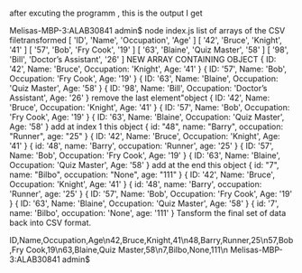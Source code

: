 
after excuting the programm , this is the output I get

Melisas-MBP-3:ALAB30841 admin$ node index.js
list of arrays of the CSV filetransformed 
[ 'ID', 'Name', 'Occupation', 'Age' ]
[ '42', 'Bruce', 'Knight', '41' ]
[ '57', 'Bob', 'Fry Cook', '19' ]
[ '63', 'Blaine', 'Quiz Master', '58' ]
[ '98', 'Bill', 'Doctor’s Assistant', '26' ]
NEW ARRAY CONTAINING OBJECT 
{ ID: '42', Name: 'Bruce', Occupation: 'Knight', Age: '41' }
{ ID: '57', Name: 'Bob', Occupation: 'Fry Cook', Age: '19' }
{ ID: '63', Name: 'Blaine', Occupation: 'Quiz Master', Age: '58' }
{ ID: '98', Name: 'Bill', Occupation: 'Doctor’s Assistant', Age: '26' }
remove the last element"object
{ ID: '42', Name: 'Bruce', Occupation: 'Knight', Age: '41' }
{ ID: '57', Name: 'Bob', Occupation: 'Fry Cook', Age: '19' }
{ ID: '63', Name: 'Blaine', Occupation: 'Quiz Master', Age: '58' }
add at index 1 this object { id: "48", name: "Barry", occupation: "Runner", age: "25" } 
{ ID: '42', Name: 'Bruce', Occupation: 'Knight', Age: '41' }
{ id: '48', name: 'Barry', occupation: 'Runner', age: '25' }
{ ID: '57', Name: 'Bob', Occupation: 'Fry Cook', Age: '19' }
{ ID: '63', Name: 'Blaine', Occupation: 'Quiz Master', Age: '58' }
add at the end this object { id: "7", name: "Bilbo", occupation: "None", age: "111" }
{ ID: '42', Name: 'Bruce', Occupation: 'Knight', Age: '41' }
{ id: '48', name: 'Barry', occupation: 'Runner', age: '25' }
{ ID: '57', Name: 'Bob', Occupation: 'Fry Cook', Age: '19' }
{ ID: '63', Name: 'Blaine', Occupation: 'Quiz Master', Age: '58' }
{ id: '7', name: 'Bilbo', occupation: 'None', age: '111' }
Tansform the final set of data back into CSV format.

ID,Name,Occupation,Age\n42,Bruce,Knight,41\n48,Barry,Runner,25\n57,Bob,Fry Cook,19\n63,Blaine,Quiz Master,58\n7,Bilbo,None,111\n
Melisas-MBP-3:ALAB30841 admin$ 
